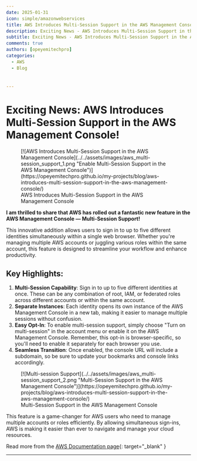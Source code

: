 ```yaml
---
date: 2025-01-31
icon: simple/amazonwebservices
title: AWS Introduces Multi-Session Support in the AWS Management Console
description: Exciting News - AWS Introduces Multi-Session Support in the AWS Management Console 
subtitle: Exciting News - AWS Introduces Multi-Session Support in the AWS Management Console
comments: true
authors: [opeyemitechpro]
categories:
  - AWS
  - Blog
  

---
```


# **Exciting News: AWS Introduces Multi-Session Support in the AWS Management Console!**

<figure markdown="span">
  [![AWS Introduces Multi-Session Support in the AWS Management Console](../../assets/images/aws_multi-session_support_1.png "Enable Multi-Session Support in the AWS Management Console")](https://opeyemitechpro.github.io/my-projects/blog/aws-introduces-multi-session-support-in-the-aws-management-console/)
  <figcaption>AWS Introduces Multi-Session Support in the AWS Management Console</figcaption>
</figure>

__I am thrilled to share that AWS has rolled out a fantastic new feature in the AWS Management Console — **Multi-Session Support!**__
<!-- more -->

 This innovative addition allows users to sign in to up to five different identities simultaneously within a single web browser. Whether you're managing multiple AWS accounts or juggling various roles within the same account, this feature is designed to streamline your workflow and enhance productivity.

## **Key Highlights:**

1. **Multi-Session Capability**: Sign in to up to five different identities at once. These can be any combination of root, IAM, or federated roles across different accounts or within the same account.
2. **Separate Instances**: Each identity opens its own instance of the AWS Management Console in a new tab, making it easier to manage multiple sessions without confusion.
3. **Easy Opt-In**: To enable multi-session support, simply choose "Turn on multi-session" in the account menu or enable it on the AWS Management Console. Remember, this opt-in is browser-specific, so you'll need to enable it separately for each browser you use.
4. **Seamless Transition**: Once enabled, the console URL will include a subdomain, so be sure to update your bookmarks and console links accordingly.


<figure markdown="span">
  [![Multi-session Support](../../assets/images/aws_multi-session_support_2.png "Multi-Session Support in the AWS Management Console")](https://opeyemitechpro.github.io/my-projects/blog/aws-introduces-multi-session-support-in-the-aws-management-console/)
  <figcaption>Multi-Session Support in the AWS Management Console</figcaption>
</figure>

This feature is a game-changer for AWS users who need to manage multiple accounts or roles efficiently. By allowing simultaneous sign-ins, AWS is making it easier than ever to navigate and manage your cloud resources.


Read more from the [AWS Documentation page](https://docs.aws.amazon.com/awsconsolehelpdocs/latest/gsg/multisession.html){: target="_blank" }


---